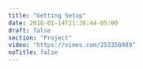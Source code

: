 ```yaml
---
title: "Getting Setup"
date: 2018-01-14T21:38:44-05:00
draft: false
section: "Project"
video: "https://vimeo.com/253356989"
noTitle: false
---
```



